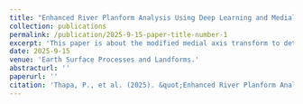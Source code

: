 ```yaml
---
title: "Enhanced River Planform Analysis Using Deep Learning and Medial Axis Transform with Sentinel 1A Imagery"
collection: publications
permalink: /publication/2025-9-15-paper-title-number-1
excerpt: 'This paper is about the modified medial axis transform to detect centerline and estimation width of river'
date: 2025-9-15
venue: 'Earth Surface Processes and Landforms.'
abstracturl: ''
paperurl: ''
citation: 'Thapa, P., et al. (2025). &quot;Enhanced River Planform Analysis Using Deep Learning and Medial Axis Transform with Sentinel 1A Imagery.&quot; <i>CEarth Surface Processes and Landforms.</i>. 1(1).'
---
```

